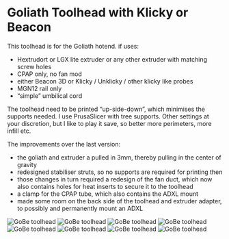 # Goliath Toolhead with Klicky or Beacon

This toolhead is for the Goliath hotend. if uses:
- Hextrudort or LGX lite extruder or any other extruder with matching screw holes
- CPAP only, no fan mod 
- either Beacon 3D or Klicky / Unklicky / other klicky like probes
- MGN12 rail only
- “simple” umbilical cord

The toolhead need to be printed “up-side-down”, which minimises the supports needed. I use PrusaSlicer with tree supports. Other settings at your discretion, but I like to play it save, so better more perimeters, more infill etc.

The improvements over the last version:
- the goliath and extruder a pulled in 3mm, thereby pulling in the center of gravity
- redesigned stabiliser struts, so no supports are required for printing then
- those changes in turn required a redesign of the fan duct, which now also contains holes for heat inserts to secure it to the toolhead
- a clamp for the CPAP tube, which also contains the ADXL mount
- made some room on the back side of the toolhead and extruder adapter, to possibly and permanently mount an ADXL


![GoBe toolhead](img/1.png)
![GoBe toolhead](img/2.png)
![GoBe toolhead](img/3.png)
![GoBe toolhead](img/4.png)
![GoBe toolhead](img/5.png)
![GoBe toolhead](img/6.png)
![GoBe toolhead](img/7.png)
![GoBe toolhead](img/8.png)
